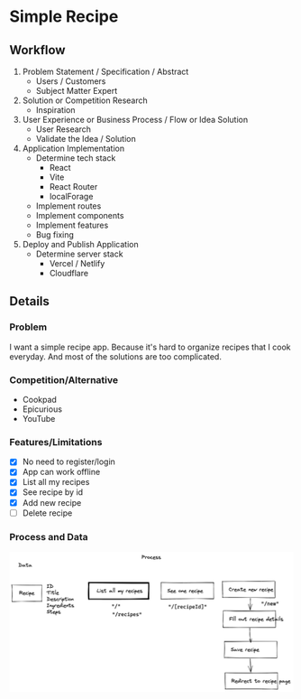 # Simple Recipe

## Workflow

1. Problem Statement / Specification / Abstract
   - Users / Customers
   - Subject Matter Expert
2. Solution or Competition Research
   - Inspiration
3. User Experience or Business Process / Flow or Idea Solution
   - User Research
   - Validate the Idea / Solution
4. Application Implementation
   - Determine tech stack
     - React
     - Vite
     - React Router
     - localForage
   - Implement routes
   - Implement components
   - Implement features
   - Bug fixing
5. Deploy and Publish Application
   - Determine server stack
     - Vercel / Netlify
     - Cloudflare

## Details

### Problem

I want a simple recipe app. Because it's hard to organize recipes that I cook everyday. And most of the solutions are too complicated.

### Competition/Alternative

- Cookpad
- Epicurious
- YouTube

### Features/Limitations

- [x] No need to register/login
- [x] App can work offline
- [x] List all my recipes
- [x] See recipe by id
- [x] Add new recipe
- [ ] Delete recipe

### Process and Data

![Process and Data](public/process-data.png)
